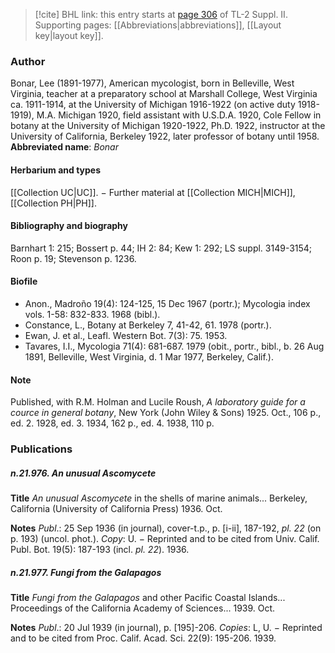 > [!cite] BHL link: this entry starts at [page 306](https://www.biodiversitylibrary.org/page/33265503) of TL-2 Suppl. II.
> Supporting pages: [[Abbreviations|abbreviations]], [[Layout key|layout key]].

### Author

Bonar, Lee (1891-1977), American mycologist, born in Belleville, West Virginia, teacher at a preparatory school at Marshall College, West Virginia ca. 1911-1914, at the University of Michigan 1916-1922 (on active duty 1918-1919), M.A. Michigan 1920, field assistant with U.S.D.A. 1920, Cole Fellow in botany at the University of Michigan 1920-1922, Ph.D. 1922, instructor at the University of California, Berkeley 1922, later professor of botany until 1958. 
**Abbreviated name**: *Bonar*

#### Herbarium and types

[[Collection UC|UC]]. − Further material at [[Collection MICH|MICH]], [[Collection PH|PH]].

#### Bibliography and biography

Barnhart 1: 215; Bossert p. 44; IH 2: 84; Kew 1: 292; LS suppl. 3149-3154; Roon p. 19; Stevenson p. 1236.

#### Biofile

- Anon., Madroño 19(4): 124-125, 15 Dec 1967 (portr.); Mycologia index vols. 1-58: 832-833. 1968 (bibl.).
- Constance, L., Botany at Berkeley 7, 41-42, 61. 1978 (portr.).
- Ewan, J. et al., Leafl. Western Bot. 7(3): 75. 1953.
- Tavares, I.I., Mycologia 71(4): 681-687. 1979 (obit., portr., bibl., b. 26 Aug 1891, Belleville, West Virginia, d. 1 Mar 1977, Berkeley, Calif.).

#### Note

Published, with R.M. Holman and Lucile Roush, *A laboratory guide for a cource in general botany*, New York (John Wiley & Sons) 1925. Oct., 106 p., ed. 2. 1928, ed. 3. 1934, 162 p., ed. 4. 1938, 110 p.

### Publications

##### n.21.976. An unusual Ascomycete

**Title**
*An unusual Ascomycete* in the shells of marine animals... Berkeley, California (University of California Press) 1936. Oct.

**Notes**
*Publ*.: 25 Sep 1936 (in journal), cover-t.p., p. \[i-ii\], 187-192, *pl. 22* (on p. 193) (uncol. phot.). *Copy*: U. − Reprinted and to be cited from Univ. Calif. Publ. Bot. 19(5): 187-193 (incl. *pl. 22*). 1936.

##### n.21.977. Fungi from the Galapagos

**Title**
*Fungi from the Galapagos* and other Pacific Coastal Islands... Proceedings of the California Academy of Sciences... 1939. Oct.

**Notes**
*Publ*.: 20 Jul 1939 (in journal), p. \[195\]-206. *Copies*: L, U. − Reprinted and to be cited from Proc. Calif. Acad. Sci. 22(9): 195-206. 1939.

